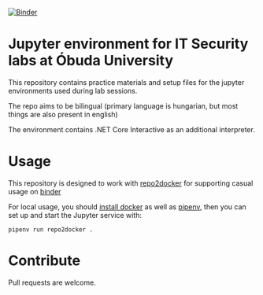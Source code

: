 [![Binder](https://mybinder.org/badge_logo.svg)](https://mybinder.org/v2/gh/mcree/oe-itseclabs-jupyter/master?urlpath=lab)

# Jupyter environment for IT Security labs at Óbuda University

This repository contains practice materials and setup 
files for the jupyter environments used during lab sessions.

The repo aims to be bilingual (primary language is hungarian,
but most things are also present in english)

The environment contains .NET Core Interactive as an additional interpreter.

# Usage

This repository is designed to work with 
[repo2docker](https://repo2docker.readthedocs.io/en/latest/)
for supporting casual usage on [binder](mybinder.org)

For local usage, you should [install docker](https://docs.docker.com/install/) as well as
[pipenv](https://github.com/pypa/pipenv), then you can 
set up and start the Jupyter service with:

    pipenv run repo2docker .

# Contribute

Pull requests are welcome.